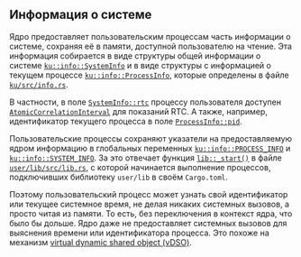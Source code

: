 ## Информация о системе

Ядро предоставляет пользовательским процессам часть информации о системе,
сохраняя её в памяти, доступной пользователю на чтение.
Эта информация собирается в виде структуры общей информации о системе
[`ku::info::SystemInfo`](../../doc/ku/info/struct.SystemInfo.html)
и в виде структуры с информацией о текущем процессе
[`ku::info::ProcessInfo`](../../doc/ku/info/struct.ProcessInfo.html),
которые определены в файле [`ku/src/info.rs`](https://gitlab.com/sergey-v-galtsev/nikka-public/-/blob/master/ku/src/info.rs).

В частности, в поле
[`SystemInfo::rtc`](../../doc/ku/info/struct.SystemInfo.html#structfield.rtc)
процессу пользователя доступен
[`AtomicCorrelationInterval`](../../doc/ku/time/correlation_interval/struct.AtomicCorrelationInterval.html)
для показаний RTC.
А также, например, идентификатор текущего процесса в поле
[`ProcessInfo::pid`](../../doc/ku/info/struct.ProcessInfo.html#structfield.pid).

Пользовательские процессы сохраняют указатели на предоставляемую ядром информацию в глобальных переменных
[`ku::info::PROCESS_INFO`](../../doc/ku/info/static.PROCESS_INFO.html)
и
[`ku::info::SYSTEM_INFO`](../../doc/ku/info/static.SYSTEM_INFO.html).
За это отвечает функция [`lib::_start()`](../../doc/lib/fn._start.html)
в файле [`user/lib/src/lib.rs`](https://gitlab.com/sergey-v-galtsev/nikka-public/-/blob/master/user/lib/src/lib.rs),
с которой начинается выполнение процессов, подключивших библиотеку `user/lib` в своём `Cargo.toml`.

Поэтому пользовательский процесс может узнать свой идентификатор или текущее системное время,
не делая никаких системных вызовов, а просто читая из памяти.
То есть, без переключения в контекст ядра, что было бы дольше.
Ядро даже не предоставляет системных вызовов для выяснения времени или идентификатора процесса.
Это похоже на механизм
[virtual dynamic shared object (vDSO)](https://en.wikipedia.org/wiki/VDSO).
